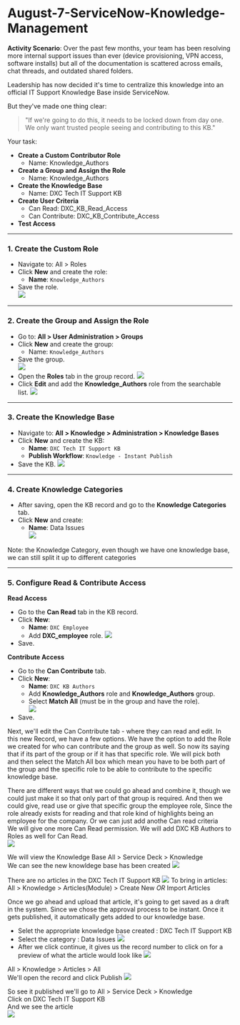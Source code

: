 # August-7-ServiceNow-Knowledge-Management

**Activity Scenario**:
Over the past few months, your team has been resolving more internal support issues than ever (device provisioning, VPN access, software installs) but all of the documentation is scattered across emails, chat threads, and outdated shared folders. <br>

Leadership has now decided it's time to centralize this knowledge into an official IT Support Knowledge Base inside ServiceNow. <br>

But they've made one thing clear: <br>
>"If we're going to do this, it needs to be locked down from day one. We only want trusted people seeing and contributing to this KB."

Your task:

- **Create a Custom Contributor Role** <br>
    - Name: Knowledge_Authors
- **Create a Group and Assign the Role** <br>
    - Name: Knowledge_Authors
- **Create the Knowledge Base**
    - Name: DXC Tech IT Support KB
- **Create User Criteria**
    - Can Read: DXC_KB_Read_Access
    - Can Contribute: DXC_KB_Contribute_Access
- **Test Access**

---
### 1. Create the Custom Role
- Navigate to: All > Roles
- Click **New** and create the role: <br>
    - **Name**: `Knowledge_Authors`
- Save the role. <br>
![](https://github.com/CodeWithLuwam/August-7-ServiceNow-Knowledge-Management/blob/main/Images/DXC%20Knowledge%20Authors%20Role.png?raw=true)

---
### 2. Create the Group and Assign the Role
- Go to: **All > User Administration > Groups**
- Click **New** and create the group:
    - Name: `Knowledge_Authors`
- Save the group. <br>
![](https://github.com/CodeWithLuwam/August-7-ServiceNow-Knowledge-Management/blob/main/Images/DXC%20Knowledge%20Authors%20Group.png?raw=true)
- Open the **Roles** tab in the group record.
![](https://github.com/CodeWithLuwam/August-7-ServiceNow-Knowledge-Management/blob/main/Images/Edit%20Roles%20tab%20in%20the%20Authors%20Group%20.png?raw=true)
- Click **Edit** and add the **Knowledge_Authors** role from the searchable list.
![](https://github.com/CodeWithLuwam/August-7-ServiceNow-Knowledge-Management/blob/main/Images/Group%20Role%20Edit%20Members.png?raw=true)
  
---

### 3. Create the Knowledge Base
- Navigate to: **All > Knowledge > Administration > Knowledge Bases**
- Click **New** and create the KB:
    - **Name**: `DXC Tech IT Support KB`
    - **Publish Workflow**: `Knowledge - Instant Publish`
- Save the KB.
![](https://github.com/CodeWithLuwam/August-7-ServiceNow-Knowledge-Management/blob/main/Images/Knowledge%20Base.png?raw=true)

---

### 4. Create Knowledge Categories
- After saving, open the KB record and go to the **Knowledge Categories** tab.
- Click **New** and create:
    - **Name**: Data Issues <br>
![](https://github.com/CodeWithLuwam/August-7-ServiceNow-Knowledge-Management/blob/main/Images/Knowledge%20Category%20-%20Data%20Issues.png?raw=true)


Note: the Knowledge Category, even though we have one knowledge base, we can still split it up to different categories

---

### 5. Configure Read & Contribute Access
**Read Access** <br>
- Go to the **Can Read** tab in the KB record. <br>
- Click **New**:<br>
    - **Name**: `DXC Employee`
    - Add **DXC_employee** role.
 ![](https://github.com/CodeWithLuwam/August-7-ServiceNow-Knowledge-Management/blob/main/Images/User%20Criteria%20New%20Record.png?raw=true)
- Save. <br>

**Contribute Access** <br>
- Go to the **Can Contribute** tab.
- Click **New**: <br>
    - **Name**: `DXC KB Authors` <br>
    - Add **Knowledge_Authors** role and **Knowledge_Authors** group. <br>
    - Select **Match All** (must be in the group and have the role). <br>
![](https://github.com/CodeWithLuwam/August-7-ServiceNow-Knowledge-Management/blob/main/Images/User%20Criteria%20Can%20Contribute.png?raw=true)
- Save.


 
Next, we'll edit the Can Contribute tab - where they can read and edit.
In this new Record, we have a few options. We have the option to add the Role we created for who can contribute and the group as well. So now its saying that if its part of the group or if it has that specific role. We will pick both and then select the Match All box which mean you have to be both part of the group and the specific role to be able to contribute to the specific knowledge base. 


There are different ways that we could go ahead and combine it, though we could just make it so that only part of that group is required.
And then we could give, read use or give that specific group the employee role, Since the role already exists for reading and that role kind of highlights being an employee for the company. Or we can just add anothe Can read criteria <br>
We will give one more Can Read permission. We will add DXC KB Authors to Roles as well for Can Read.<br>
![](https://github.com/CodeWithLuwam/August-7-ServiceNow-Knowledge-Management/blob/main/Images/DXC%20KB%20Authors%20Can%20Read%20User%20Criteria.png?raw=true)

We will view the Knowledge Base
All > Service Deck > Knowledge <br>
We can see the new knowldege base has been created
![](https://github.com/CodeWithLuwam/August-7-ServiceNow-Knowledge-Management/blob/main/Images/Home%20Knowledge%20.png?raw=true)

There are no articles in the DXC Tech IT Support KB
![](https://github.com/CodeWithLuwam/August-7-ServiceNow-Knowledge-Management/blob/main/Images/DXC%20Tech%20IT%20Support%20KB.png?raw=true)
To bring in articles:
All > Knowledge > Articles(Module) > Create New *OR* Import Articles

Once we go ahead and upload that article, it's going to get saved as a draft in the system. Since we chose the approval process to be instant. Once it gets published, it automatically gets added to our knowledge base.
- Selet the appropriate knowledge base created : DXC Tech IT Support KB <br>
- Select the category : Data Issues
![](https://github.com/CodeWithLuwam/August-7-ServiceNow-Knowledge-Management/blob/main/Images/Import%20Article.png?raw=true)
- After we click continue, it gives us the record number to click on for a preview of what the article would look like
  ![](https://github.com/CodeWithLuwam/August-7-ServiceNow-Knowledge-Management/blob/main/Images/Preview%20of%20Article.png?raw=true)

All > Knowledge > Articles > All <br>
We'll open the record and click Publish
![](https://github.com/CodeWithLuwam/August-7-ServiceNow-Knowledge-Management/blob/main/Images/Publish%20Knowledge%20Record.png?raw=true)

So see it published we'll go to All > Service Deck > Knowledge <br>
Click on DXC Tech IT Support KB <br>
And we see the article <br>
![](https://github.com/CodeWithLuwam/August-7-ServiceNow-Knowledge-Management/blob/main/Images/Published%20Article.png?raw=true)




  


